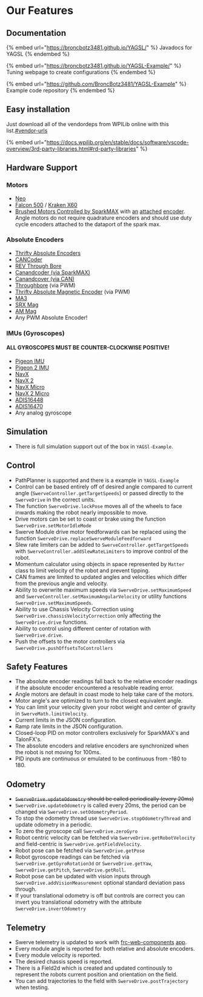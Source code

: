 # Our Features

## Documentation

{% embed url="https://broncbotz3481.github.io/YAGSL/" %}
Javadocs for YAGSL
{% endembed %}

{% embed url="https://broncbotz3481.github.io/YAGSL-Example/" %}
Tuning webpage to create configurations
{% endembed %}

{% embed url="https://github.com/BroncBotz3481/YAGSL-Example" %}
Example code repository
{% endembed %}

## Easy installation

Just download all of the vendordeps from WPILib online with this list.[#vendor-urls](../../configuring-yagsl/dependency-installation.md#vendor-urls "mention")

{% embed url="https://docs.wpilib.org/en/stable/docs/software/vscode-overview/3rd-party-libraries.html#rd-party-libraries" %}

## Hardware Support

### Motors

* [Neo](https://www.revrobotics.com/rev-21-1650/)
* [Falcon 500](https://store.ctr-electronics.com/falcon-500-powered-by-talon-fx/) / [Kraken X60](https://wcproducts.com/products/kraken)
* [Brushed Motors Controlled by SparkMAX](https://www.andymark.com/products/rs775-5-motor-with-encoder-for-pg71-pg188-gearbox) with [an](https://www.mouser.com/ProductDetail/Grayhill/63R256) [attached](https://store.ctr-electronics.com/srx-mag-encoder/) [encoder](https://www.revrobotics.com/rev-11-1271/). Angle motors do not require quadrature encoders and should use duty cycle encoders attached to the dataport of the spark max.

### Absolute Encoders

* [Thrifty Absolute Encoders](https://www.thethriftybot.com/bearings/Thrifty-Absolute-Magnetic-Encoder-p421607500)
* [CANCoder](https://store.ctr-electronics.com/cancoder/)
* [REV Through Bore](https://www.revrobotics.com/rev-11-1271/)
* [Canandcoder (via SparkMAX)](https://docs.reduxrobotics.com/canandcoder/spark-max#using-the-pwm-output-with-spark-max)
* [Canandcover (via CAN)](https://docs.reduxrobotics.com/canandcoder/getting-started)
* [Throughbore](https://www.revrobotics.com/rev-11-1271/) (via PWM)
* [Thrifty Absolute Magnetic Encoder](https://www.thethriftybot.com/products/thrifty-absolute-magnetic-encoder)  (via PWM)
* [MA3](https://www.andymark.com/products/ma3-absolute-encoder-with-cable)&#x20;
* [SRX Mag](https://store.ctr-electronics.com/srx-mag-encoder/)
* [AM Mag](https://www.andymark.com/products/am-mag-encoder)
* Any PWM Absolute Encoder!

### IMUs (Gyroscopes)

#### **ALL GYROSCOPES MUST BE COUNTER-CLOCKWISE POSITIVE!**

* [Pigeon IMU](https://store.ctr-electronics.com/pigeon-2/)
* [Pigeon 2 IMU](https://store.ctr-electronics.com/pigeon-2/)
* [NavX](https://www.studica.com/nav2-mxp-robotics-navigation-sensor)
* [NavX 2](https://www.studica.com/nav2-mxp-robotics-navigation-sensor)
* [NavX Micro](https://www.studica.com/navx-2-micro-9-axis-inertialmagnetic-sensor)
* [NavX 2 Micro](https://www.studica.com/navx-2-micro-9-axis-inertialmagnetic-sensor)
* [ADIS16448](https://wiki.analog.com/first/adis16448\_imu\_frc)
* [ADIS16470](https://wiki.analog.com/first/adis16470\_imu\_frc)
* Any analog gyroscope

## Simulation

* There is full simulation support out of the box in `YAGSl-Example`.

## Control

* PathPlanner is supported and there is a example in `YAGSL-Example`
* Control can be based entirely off of desired angle compared to current angle (`SwerveController.getTargetSpeeds`) or passed directly to the `SwerveDrive` in the correct units.
* The function `SwerveDrive.lockPose` moves all of the wheels to face inwards making the robot nearly impossible to move.
* Drive motors can be set to coast or brake using the function `SwerveDrive.setMotorIdleMode`
* Swerve Module drive motor feedforwards can be replaced using the function `SwerveDrive.replaceSwerveModuleFeedforward`
* Slew rate limiters can be added to `SwerveController.getTargetSpeeds` with `SwerveController.addSlewRateLimiters` to improve control of the robot.
* Momentum calculator using objects in space represented by `Matter` class to limit velocity of the robot and prevent tipping.
* CAN frames are limited to updated angles and velocities which differ from the previous angle and velocity.
* Ability to overwrite maximum speeds via `SwerveDrive.setMaximumSpeed` and `SwerveController.setMaximumAngularVelocity` or utility functions `SwerveDrive.setMaximumSpeeds`.
* Ability to use Chassis Velocity Correction using `SwerveDrive.chassisVelocityCorrection` only affecting the `SwerveDrive.drive` functions.
* Ability to control using different center of rotation with `SwerveDrive.drive`.
* Push the offsets to the motor controllers via `SwerveDrive.pushOffsetsToControllers`

## Safety Features

* The absolute encoder readings fall back to the relative encoder readings if the absolute encoder encountered a resolvable reading error.
* Angle motors are default in coast mode to help take care of the motors.
* Motor angle's are optimized to turn to the closest equivalent angle.
* You can limit your velocity given your robot weight and center of gravity in `SwerveMath.limitVelocity`.
* Current limits in the JSON configuration.
* Ramp rate limits in the JSON configuration.
* Closed-loop PID on motor controllers exclusively for SparkMAX's and TalonFX's.
* The absolute encoders and relative encoders are synchronized when the robot is not moving for 100ms.
* PID inputs are continuous or emulated to be continuous from -180 to 180.

## Odometry

* ~~`SwerveDrive.updateOdometry` should be called periodically (every 20ms)~~
* `SwerveDrive.updateOdometry` is called every 20ms, the period can be changed via `SwerveDrive.setOdometryPeriod`.
* To stop the odometry thread use `SwerveDrive.stopOdometryThread` and update odometry in a periodic.
* To zero the gyroscope call `SwerveDrive.zeroGyro`
* Robot centric velocity can be fetched via `SwerveDrive.getRobotVelocity` and field-centric is `SwerveDrive.getFieldVelocity`.
* Robot pose can be fetched via `SwerveDrive.getPose`
* Robot gyroscope readings can be fetched via `SwerveDrive.getGyroRotation3d` or `SwerveDrive.getYaw`, `SwerveDrive.getPitch`, `SwerveDrive.getRoll`.
* Robot pose can be updated with vision inputs through `SwerveDrive.addVisionMeasurement` optional standard deviation pass through.
* If your translational odometry is off but controls are correct you can invert you translational odometry with the attribute `SwerveDrive.invertOdometry`

## Telemetry

* Swerve telemetry is updated to work with [frc-web-components](https://github.com/frc-web-components/frc-web-components/tree/version4) [app](https://github.com/frc-web-components/app).
* Every module angle is reported for both relative and absolute encoders.
* Every module velocity is reported.
* The desired chassis speed is reported.
* There is a Field2d which is created and updated continously to represent the robots current position and orientation on the field.
* You can add trajectories to the field with `SwerveDrive.postTrajectory` when testing.
